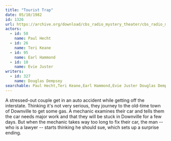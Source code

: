 ```yaml
---
title: "Tourist Trap"
date: 05/10/1982
id: 1326
url: https://archive.org/download/cbs_radio_mystery_theater/cbs_radio_mystery_theater-1301-1350.zip/cbs_radio_mystery_theater-1301-1350%2Fcbsrmt_1326_tourist_trap.mp3
actors:  
  - id: 58
    name: Paul Hecht  
  - id: 26
    name: Teri Keane  
  - id: 95
    name: Earl Hammond  
  - id: 10
    name: Evie Juster
writers:  
  - id: 327
    name: Douglas Dempsey
searchable: Paul Hecht,Teri Keane,Earl Hammond,Evie Juster Douglas Dempsey
---
```

A stressed-out couple get in an auto accident while getting off the interstate. Thinking it's not very serious, they journey to the old-time town of Downville to get some gas. A mechanic examines their car and tells them the car needs major work and that they will be stuck in Downville for a few days. But when the mechanic takes way too long to fix their car, the man -- who is a lawyer -- starts thinking he should sue, which sets up a surprise ending.